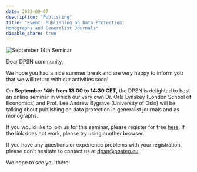 ```yaml
---
date: 2023-09-07
description: "Publishing"
title: "Event: Publishing on Data Protection:
Monographs and Generalist Journals"
disable_share: true
---
```

![September 14th Seminar](https://github.com/dataprotectionscholarsnetwork/dataprotectionscholarsnetwork.github.io/assets/85340119/95e342cc-a19a-4683-986f-48ca247a66e1)

Dear DPSN community,
 
We hope you had a nice summer break and are very happy to inform you that we will return with our activities soon! 
 
On **September 14th from 13:00 to 14:30 CET**, the DPSN is delighted to host an online seminar in which our very own Dr. Orla Lynskey (London School of Economics) and Prof. Lee Andrew Bygrave (University of Oslo) will be talking about publishing on data protection in generalist journals and as monographs. 
 
If you would like to join us for this seminar, please register for free [here](https://teams.microsoft.com/registration/_oivH5ipW0yTySEKEdmlwg,T21k4fSjvUexX_f01Pceyg,1CPjKNOC9UGNnWuXr8B-Tw,vSujQmslyUiNynko8akc3g,ZGZ-T4StkEiVFygfxuL4vg,Re8zZnZYWEKOISkbniLjtw?mode=read&tenantId=1faf88fe-a998-4c5b-93c9-210a11d9a5c2). 
If the link does not work, please try using another browser.
 
If you have any questions or experience problems with your registration, please don’t hesitate to contact us at dpsn@posteo.eu 
 
We hope to see you there!
